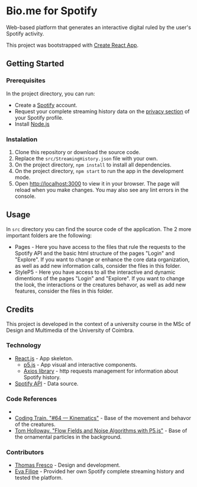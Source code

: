 # Bio.me for Spotify

Web-based platform that generates an interactive digital ruled by the user's Spotify activity.

This project was bootstrapped with [Create React App](https://github.com/facebook/create-react-app).

## Getting Started

### Prerequisites

In the project directory, you can run:

- Create a [Spotify](https://www.spotify.com/) account.
- Request your complete streaming history data on the [privacy section](https://www.spotify.com/us/account/privacy/) of your Spotify profile.
- Install [Node.js](https://nodejs.org/en/download)

### Instalation

1. Clone this repository or download the source code.
2. Replace the <code>src/StreamingHistory.json</code> file with your own.
2. On the project directory, <code>npm install</code> to install all dependencies.
3. On the project directory, <code>npm start</code> to run the app in the development mode.
4. Open [http://localhost:3000](http://localhost:3000) to view it in your browser. The page will reload when you make changes. You may also see any lint errors in the console.

## Usage

In <code>src</code> directory you can find the source code of the application. The 2 more important folders are the following:
- Pages - Here you have access to the files that rule the requests to the Spotify API and the basic html structure of the pages "Login" and "Explore". If you want to change or enhance the core data organization, as well as add new information calls, consider the files in this folder.
- StyleP5 - Here you have access to all the interactive and dynamic dimentions of the pages "Login" and "Explore". If you want to change the look, the interactions or the creatures behavor, as well as add new features, consider the files in this folder.


## Credits

This project is developed in the context of a university course in the MSc of Design and Multimedia of the University of Coimbra.

### Technology
- [React.js](https://react.dev) - App skeleton.
    - [p5.js](https://p5js.org/) - App visual and interactive components.
    - [Axios library](https://axios-http.com/docs/intro) - http requests management for information about Spotify history.
- [Spotify API](https://developer.spotify.com/documentation/web-api) - Data source.

### Code References
-
- [Coding Train. "#64 — Kinematics"](https://thecodingtrain.com/challenges/64-kinematics) - Base of the movement and behavor of the creatures.
- [Tom Holloway. "Flow Fields and Noise Algorithms with P5.js"](https://dev.to/nyxtom/flow-fields-and-noise-algorithms-with-p5-js-5g67) - Base of the ornamental particles in the background.

### Contributors

- [Thomas Fresco](https://github.com/thomaspfresco) - Design and development.
- [Eva Filipe](https://github.com/evaffsimoes) - Provided her own Spotify complete streaming history and tested the platform.




